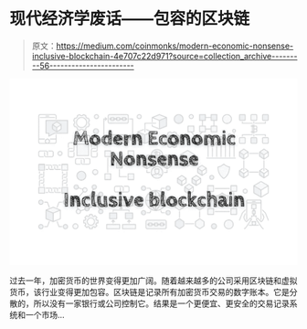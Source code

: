 # 现代经济学废话——包容的区块链

> 原文：<https://medium.com/coinmonks/modern-economic-nonsense-inclusive-blockchain-4e707c22d971?source=collection_archive---------56----------------------->

![](img/983c0352f84f54a288d2d32202df7670.png)

过去一年，加密货币的世界变得更加广阔。随着越来越多的公司采用区块链和虚拟货币，该行业变得更加包容。区块链是记录所有加密货币交易的数字账本。它是分散的，所以没有一家银行或公司控制它。结果是一个更便宜、更安全的交易记录系统和一个市场…